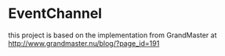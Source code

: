 # EventChannel

this project is based on the implementation from GrandMaster at http://www.grandmaster.nu/blog/?page_id=191

